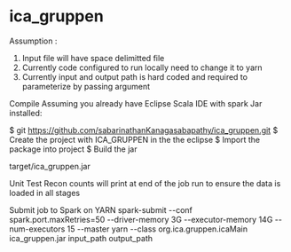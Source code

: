 # ica_gruppen

Assumption :
1) Input file will have space delimitted file
2) Currently code configured to run locally need to change it to yarn
3) Currently input and output path is hard coded and required to parameterize by passing argument

Compile
Assuming you already have Eclipse Scala IDE with spark Jar installed:

$ git https://github.com/sabarinathanKanagasabapathy/ica_gruppen.git
$ Create the project with ICA_GRUPPEN in the the eclipse 
$ Import the package into project
$ Build the jar

target/ica_gruppen.jar

Unit Test
Recon counts will print at end of the job run to ensure the data is loaded in all stages

Submit job to Spark on YARN
spark-submit --conf spark.port.maxRetries=50 --driver-memory 3G --executor-memory 14G --num-executors 15 --master yarn --class org.ica.gruppen.icaMain ica_gruppen.jar input_path output_path
